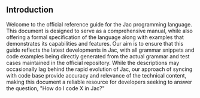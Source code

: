## Introduction

Welcome to the official reference guide for the Jac programming language. This document is designed to serve as a comprehensive manual, while also offering a formal specification of the language along with examples that demonstrates its capabilities and features. Our aim is to ensure that this guide reflects the latest developments in Jac, with all grammar snippets and code examples being directly generated from the actual grammar and test cases maintained in the official repository. While the descriptions may occasionally lag behind the rapid evolution of Jac, our approach of syncing with code base provide accuracy and relevance of the technical content, making this document a reliable resource for developers seeking to answer the question, "How do I code X in Jac?"